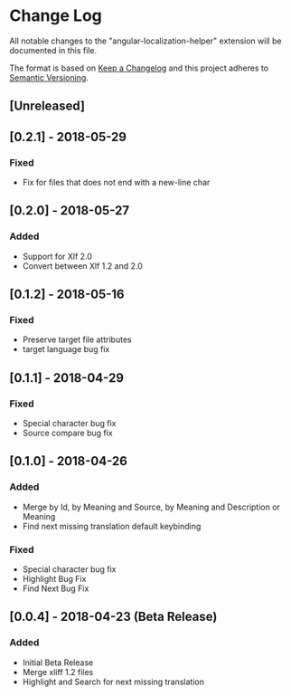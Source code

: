 # Change Log

All notable changes to the "angular-localization-helper" extension will be documented in this file.

The format is based on [Keep a Changelog](http://keepachangelog.com/en/1.0.0/)
and this project adheres to [Semantic Versioning](http://semver.org/spec/v2.0.0.html).

## [Unreleased]

## [0.2.1] - 2018-05-29

### Fixed

* Fix for files that does not end with a new-line char

## [0.2.0] - 2018-05-27

### Added

* Support for Xlf 2.0
* Convert between Xlf 1.2 and 2.0

## [0.1.2] - 2018-05-16

### Fixed

* Preserve target file attributes
* target language bug fix

## [0.1.1] - 2018-04-29

### Fixed

* Special character bug fix
* Source compare bug fix

## [0.1.0] - 2018-04-26

### Added

* Merge by Id, by Meaning and Source, by Meaning and Description or Meaning
* Find next missing translation default keybinding

### Fixed

* Special character bug fix
* Highlight Bug Fix
* Find Next Bug Fix

## [0.0.4] - 2018-04-23 (Beta Release)

### Added

* Initial Beta Release
* Merge xliff 1.2 files
* Highlight and Search for next missing translation
